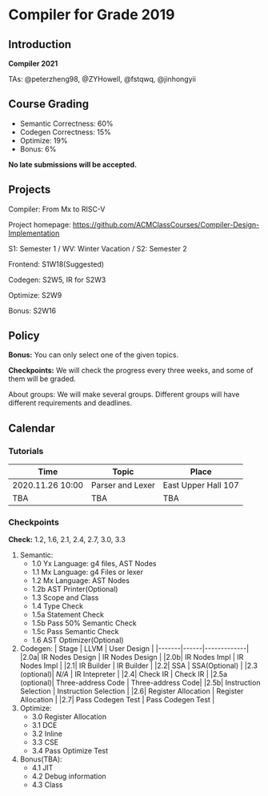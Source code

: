 # Compiler for Grade 2019

## Introduction
**Compiler 2021**

TAs: @peterzheng98, @ZYHowell, @fstqwq, @jinhongyii

## Course Grading
- Semantic Correctness: 60%
- Codegen Correctness: 15%
- Optimize: 19%
- Bonus: 6%

**No late submissions will be accepted.**

## Projects
Compiler: From Mx to RISC-V

Project homepage: https://github.com/ACMClassCourses/Compiler-Design-Implementation

S1: Semester 1 / WV: Winter Vacation / S2: Semester 2

Frontend: S1W18(Suggested)

Codegen: S2W5, IR for S2W3

Optimize: S2W9

Bonus: S2W16


## Policy
**Bonus:** You can only select one of the given topics.

**Checkpoints:** We will check the progress every three weeks, and some of them will be graded.

About groups: We will make several groups. Different groups will have different requirements and deadlines.
## Calendar
### Tutorials

| Time | Topic | Place | 
|-------|--------------------|---|
| 2020.11.26 10:00 | Parser and Lexer | East Upper Hall 107 |
| TBA | TBA | TBA |


### Checkpoints

**Check:** 1.2, 1.6, 2.1, 2.4, 2.7, 3.0, 3.3
1. Semantic:
    - 1.0 Yx Language: g4 files, AST Nodes
    - 1.1 Mx Language: g4 Files or lexer
    - 1.2 Mx Language: AST Nodes
    - 1.2b AST Printer(Optional)
    - 1.3 Scope and Class
    - 1.4 Type Check
    - 1.5a Statement Check
    - 1.5b Pass 50% Semantic Check
    - 1.5c Pass Semantic Check
    - 1.6 AST Optimizer(Optional)
2. Codegen:
    | Stage | LLVM | User Design |
    |-------|------|-------------|
    |2.0a| IR Nodes Design | IR Nodes Design |
    |2.0b| IR Nodes Impl | IR Nodes Impl |
    |2.1| IR Builder | IR Builder |
    |2.2| SSA | SSA(Optional) |
    |2.3 (optional)| *N/A* | IR Intepreter |
    |2.4| Check IR | Check IR |
    |2.5a (optional)| Three-address Code | Three-address Code|
    |2.5b| Instruction Selection | Instruction Selection | 
    |2.6| Register Allocation | Register Allocation |
    |2.7| Pass Codegen Test | Pass Codegen Test |
3. Optimize:
    - 3.0 Register Allocation
    - 3.1 DCE
    - 3.2 Inline
    - 3.3 CSE
    - 3.4 Pass Optimize Test
4. Bonus(TBA):
    - 4.1 JIT
    - 4.2 Debug information
    - 4.3 Class
